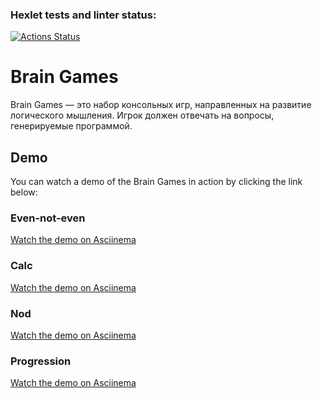 ### Hexlet tests and linter status:
[![Actions Status](https://github.com/u11107/frontend-project-44/actions/workflows/hexlet-check.yml/badge.svg)](https://github.com/u11107/frontend-project-44/actions)

# Brain Games

Brain Games — это набор консольных игр, направленных на развитие логического мышления. Игрок должен отвечать на вопросы, генерируемые программой.

## Demo

You can watch a demo of the Brain Games in action by clicking the link below:

### Even-not-even
[Watch the demo on Asciinema](https://asciinema.org/a/rvUuU9EgNfhSJ1gMv4eWVzJ5L)

### Calc
[Watch the demo on Asciinema](https://asciinema.org/a/XZcuWmbZK3X6j5Y4XeWu6vXAn)

### Nod
[Watch the demo on Asciinema](https://asciinema.org/a/91YhHX6XYPiDYzypzFka8Oe1r)

### Progression
[Watch the demo on Asciinema](https://asciinema.org/a/tFC5ndnfnBu8NoZxnigeTxVkx)
